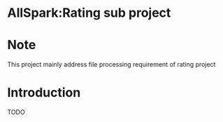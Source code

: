 AllSpark:Rating sub project
==========================

# Note

This project mainly address file processing requirement of rating project
# Introduction

TODO


